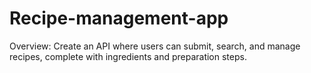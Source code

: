 # Recipe-management-app
Overview: Create an API where users can submit, search, and manage recipes, complete with ingredients and preparation steps.
